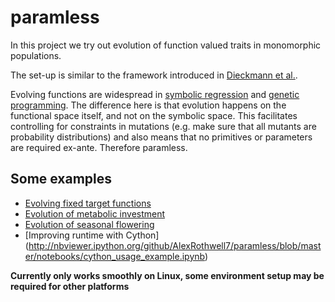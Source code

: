 paramless
=========

In this project we try out evolution of function valued traits in monomorphic populations. 

The set-up is similar to the framework introduced in [Dieckmann et al.](http://www.sciencedirect.com/science/article/pii/S0022519305005266).

Evolving functions are widespread in [symbolic regression](http://en.wikipedia.org/wiki/Symbolic_regression) and [genetic programming](http://en.wikipedia.org/wiki/Genetic_programming). The difference here is that evolution happens on the functional space itself, and not on the symbolic space. This facilitates controlling for constraints in mutations (e.g. make sure that all mutants are probability distributions) and also means that no primitives or parameters are required ex-ante. Therefore paramless.

Some examples
-------------
 * [Evolving fixed target functions](http://nbviewer.ipython.org/github/AlexRothwell7/paramless/blob/master/notebooks/on_a_line_examples.ipynb)
 * [Evolution of metabolic investment](http://nbviewer.ipython.org/github/AlexRothwell7/paramless/blob/master/notebooks/evolution%20of%20metabolic%20investment.ipynb)
 * [Evolution of seasonal flowering](http://nbviewer.ipython.org/github/AlexRothwell7/paramless/blob/master/notebooks/seasonal_flowering_fast.ipynb)
 * [Improving runtime with Cython] (http://nbviewer.ipython.org/github/AlexRothwell7/paramless/blob/master/notebooks/cython_usage_example.ipynb)

**Currently only works smoothly on Linux, some environment setup may be required for other platforms**
